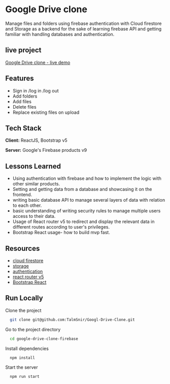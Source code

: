 
# Google Drive clone

Manage files and folders using firebase authentication with Cloud firestore and Storage as a backend for the sake of learning firebase API and getting familiar with handling databases and authentication. 




## live project

[Google Drive clone - live demo](https://google-drive-clone-firebase.netlify.app/)


## Features

- Sign in /log in /log out
- Add folders
- Add files
- Delete files
- Replace existing files on upload


## Tech Stack

**Client:** ReactJS, Bootstrap v5

**Server:** Google's Firebase products v9


## Lessons Learned

* Using authentication with firebase and how to implement the logic with other similar products.
* Setting and getting data from a database and showcasing it on the frontend.
* writing basic database API to manage several layers of data with relation to each other.
* basic understanding of writing security rules to manage multiple users access to their data.
* Usage of React router v5 to redirect and display the relevant data in different routes according to user's privileges.
* Bootstrap React usage- how to build mvp fast.

## Resources

* [cloud firestore](https://firebase.google.com/docs/firestore)  
* [storage](https://firebase.google.com/docs/storage)  
* [authentication](https://firebase.google.com/docs/auth)  
* [react router v5](https://v5.reactrouter.com/web/guides/quick-start)
* [Bootstrap React](https://react-bootstrap.github.io/)


## Run Locally

Clone the project

```bash
  git clone git@github.com:TalmSnir/Googl-Drive-Clone.git
```

Go to the project directory

```bash
  cd google-drive-clone-firebase
```

Install dependencies

```bash
  npm install
```

Start the server

```bash
  npm run start
```


